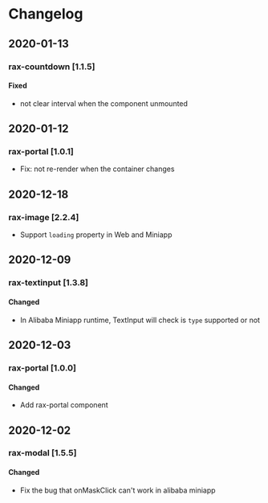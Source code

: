 # Changelog

## 2020-01-13

### rax-countdown [1.1.5]

#### Fixed
- not clear interval when the component unmounted

## 2020-01-12

### rax-portal [1.0.1]
- Fix: not re-render when the container changes

## 2020-12-18

### rax-image [2.2.4]
- Support `loading` property in Web and Miniapp

## 2020-12-09

### rax-textinput [1.3.8]

#### Changed
- In Alibaba Miniapp runtime, TextInput will check is `type` supported or not

## 2020-12-03

### rax-portal [1.0.0]

#### Changed
- Add rax-portal component

## 2020-12-02

### rax-modal [1.5.5] 
#### Changed
- Fix the bug that onMaskClick can't work in alibaba miniapp
